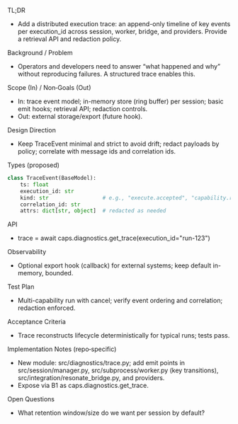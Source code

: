 TL;DR
- Add a distributed execution trace: an append-only timeline of key events per execution_id across session, worker, bridge, and providers. Provide a retrieval API and redaction policy.

Background / Problem
- Operators and developers need to answer “what happened and why” without reproducing failures. A structured trace enables this.

Scope (In) / Non‑Goals (Out)
- In: trace event model; in-memory store (ring buffer) per session; basic emit hooks; retrieval API; redaction controls.
- Out: external storage/export (future hook).

Design Direction
- Keep TraceEvent minimal and strict to avoid drift; redact payloads by policy; correlate with message ids and correlation ids.

Types (proposed)
```py
class TraceEvent(BaseModel):
    ts: float
    execution_id: str
    kind: str                 # e.g., "execute.accepted", "capability.request", "provider.response"
    correlation_id: str
    attrs: dict[str, object]  # redacted as needed
```

API
- trace = await caps.diagnostics.get_trace(execution_id="run-123")

Observability
- Optional export hook (callback) for external systems; keep default in-memory, bounded.

Test Plan
- Multi-capability run with cancel; verify event ordering and correlation; redaction enforced.

Acceptance Criteria
- Trace reconstructs lifecycle deterministically for typical runs; tests pass.

Implementation Notes (repo‑specific)
- New module: src/diagnostics/trace.py; add emit points in src/session/manager.py, src/subprocess/worker.py (key transitions), src/integration/resonate_bridge.py, and providers.
- Expose via B1 as caps.diagnostics.get_trace.

Open Questions
- What retention window/size do we want per session by default?

